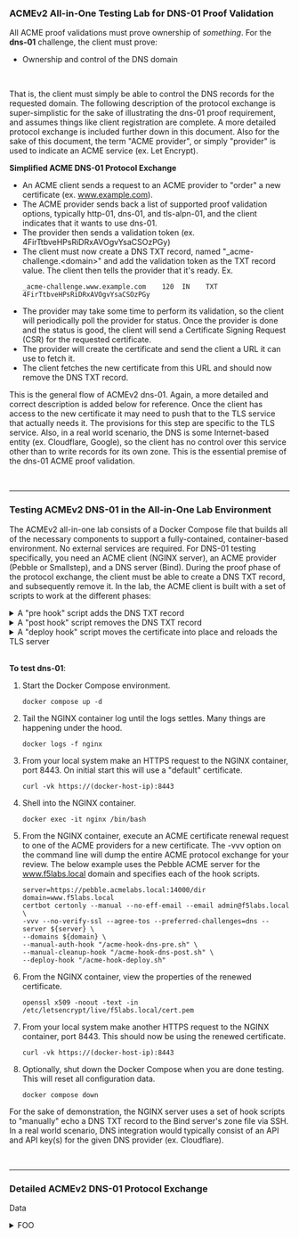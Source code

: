 ### ACMEv2 All-in-One Testing Lab for DNS-01 Proof Validation
All ACME proof validations must prove ownership of *something*. For the **dns-01** challenge, the client must prove:

- Ownership and control of the DNS domain

<br />

That is, the client must simply be able to control the DNS records for the requested domain. The following description of the protocol exchange is super-simplistic for the sake of illustrating the dns-01 proof requirement, and assumes things like client registration are complete. A more detailed protocol exchange is included further down in this document. Also for the sake of this document, the term "ACME provider", or simply "provider" is used to indicate an ACME service (ex. Let Encrypt).

**Simplified ACME DNS-01 Protocol Exchange**
- An ACME client sends a request to an ACME provider to "order" a new certificate (ex. www.example.com).
- The ACME provider sends back a list of supported proof validation options, typically http-01, dns-01, and tls-alpn-01, and the client indicates that it wants to use dns-01.
- The provider then sends a validation token (ex. 4FirTtbveHPsRiDRxAVOgvYsaCSOzPGy)
- The client must now create a DNS TXT record, named "_acme-challenge.\<domain\>" and add the validation token as the TXT record value. The client then tells the provider that it's ready. Ex.
  ```
  _acme-challenge.www.example.com    120  IN    TXT    4FirTtbveHPsRiDRxAVOgvYsaCSOzPGy
  ```
- The provider may take some time to perform its validation, so the client will periodically poll the provider for status. Once the provider is done and the status is good, the client will send a Certificate Signing Request (CSR) for the requested certificate.
- The provider will create the certificate and send the client a URL it can use to fetch it.
- The client fetches the new certificate from this URL and should now remove the DNS TXT record.

This is the general flow of ACMEv2 dns-01. Again, a more detailed and correct description is added below for reference. Once the client has access to the new certificate it may need to push that to the TLS service that actually needs it. The provisions for this step are specific to the TLS service. Also, in a real world scenario, the DNS is some Internet-based entity (ex. Cloudflare, Google), so the client has no control over this service other than to write records for its own zone. This is the essential premise of the dns-01 ACME proof validation.

<br />

-----

### Testing ACMEv2 DNS-01 in the All-in-One Lab Environment
The ACMEv2 all-in-one lab consists of a Docker Compose file that builds all of the necessary components to support a fully-contained, container-based environment. No external services are required. For DNS-01 testing specifically, you need an ACME client (NGINX server), an ACME provider (Pebble or Smallstep), and a DNS server (Bind). During the proof phase of the protocol exchange, the client must be able to create a DNS TXT record, and subsequently remove it. In the lab, the ACME client is built with a set of scripts to work at the different phases:

<details>
  <summary>A "pre hook" script adds the DNS TXT record</summary>
  The CERTBOT_DOMAIN and CERTBOT_VALIDATION values are generated by the Certbot client and passed automatically to the hook script. These are the requested domain (ex. www.example.com) and the validation token, respectively. As this is a very simple Bind installation, SSH is used to echo the DNS TXT record to the zone file and then reload the zone.

  ```shell
  #!/bin/bash

  ## Only the top-level name of the domain is needed in the zone file
  domaintl=$(echo $$CERTBOT_DOMAIN | sed 's/.f5labs.local//')

  ## SSH echo the DNS TXT entry to the zone file
  sshpass -p 'bob' ssh -o StrictHostKeyChecking=no bob@10.10.0.53 "echo \"_acme-challenge.$${domaintl}  120 IN  TXT   ${CERTBOT_VALIDATION}\" >> /var/lib/bind/db.f5labs.local && rndc reload"

  ## Pause for 5 seconds
  sleep 5
  ```
</details>
<details>
  <summary>A "post hook" script removes the DNS TXT record</summary>
  The post hook script is used to simply remove the DNS TXT record from the zone file after the proof validation is complete.
  
  ```shell
  #!/bin/bash

  ## SSH clean up the ephemeral zone entry
  sshpass -p 'bob' ssh -o StrictHostKeyChecking=no bob@10.10.0.53 'sed -i '/^_acme-challenge.*/d' /var/lib/bind/db.f5labs.local && rndc reload'
  ```
</details>
<details>
  <summary>A "deploy hook" script moves the certificate into place and reloads the TLS server</summary>
  The simple TLS configuration on the NGINX server defines a location for the certificate. This script moves the renewed certificate to that location and reloads NGINX.

  ```shell
  #!/bin/bash

  ## Move the renewed certificate to the correct location for the NGINX config.
  cp -f /etc/letsencrypt/live/$${CERTBOT_DOMAIN}/* /etc/letsencrypt/live/f5labs.local/

  ## Reload the NGINX config
  nginx -s reload
  ```
</details>

<br />

**To test dns-01**:

1. Start the Docker Compose environment.
   ```shell
   docker compose up -d
   ```
2. Tail the NGINX container log until the logs settles. Many things are happening under the hood.
   ```shell
   docker logs -f nginx
   ```
3. From your local system make an HTTPS request to the NGINX container, port 8443. On initial start this will use a "default" certificate.
   ```shell
   curl -vk https://(docker-host-ip):8443
   ```
4. Shell into the NGINX container.
   ```shell
   docker exec -it nginx /bin/bash
   ```
5. From the NGINX container, execute an ACME certificate renewal request to one of the ACME providers for a new certificate. The -vvv option on the command line will dump the entire ACME protocol exchange for your review. The below example uses the Pebble ACME server for the www.f5labs.local domain and specifies each of the hook scripts.
   ```shell
   server=https://pebble.acmelabs.local:14000/dir
   domain=www.f5labs.local
   certbot certonly --manual --no-eff-email --email admin@f5labs.local \
   -vvv --no-verify-ssl --agree-tos --preferred-challenges=dns --server ${server} \
   --domains ${domain} \
   --manual-auth-hook "/acme-hook-dns-pre.sh" \
   --manual-cleanup-hook "/acme-hook-dns-post.sh" \
   --deploy-hook "/acme-hook-deploy.sh"
   ```
6. From the NGINX container, view the properties of the renewed certificate.
   ```shell
   openssl x509 -noout -text -in /etc/letsencrypt/live/f5labs.local/cert.pem
   ```
7. From your local system make another HTTPS request to the NGINX container, port 8443. This should now be using the renewed certificate.
   ```shell
   curl -vk https://(docker-host-ip):8443
   ```
8. Optionally, shut down the Docker Compose when you are done testing. This will reset all configuration data.
   ```shell
   docker compose down
   ```

For the sake of demonstration, the NGINX server uses a set of hook scripts to "manually" echo a DNS TXT record to the Bind server's zone file via SSH. In a real world scenario, DNS integration would typically consist of an API and API key(s) for the given DNS provider (ex. Cloudflare).


<br />

-----
### Detailed ACMEv2 DNS-01 Protocol Exchange

Data

<details>
  <summary>FOO</summary>
  
  ```
  DATA
  ```
</details>




